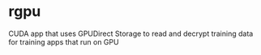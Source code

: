 # rgpu
CUDA app that uses GPUDirect Storage to read and decrypt training data for training apps that run on GPU
